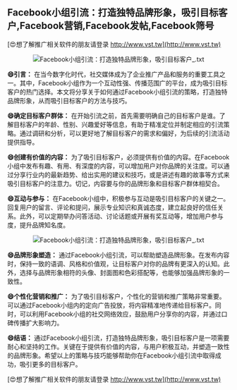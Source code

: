 ## **Facebook小组引流：打造独特品牌形象，吸引目标客户,Facebook营销,Facebook发帖,Facebook筛号**

[😍想了解推广相关软件的朋友请登录 http://www.vst.tw](http://www.vst.tw)

 <center><img src="https://vst.tw/MP4/tuiguang/png/4.png" alt="Facebook小组引流：打造独特品牌形象，吸引目标客户_.txt"></center>

**😄引言：**
在当今数字化时代，社交媒体成为了企业推广产品和服务的重要工具之一。其中，Facebook小组作为一个互动性强、传播范围广的平台，成为吸引目标客户的热门选择。本文将分享关于如何通过Facebook小组引流的策略，打造独特品牌形象，从而吸引目标客户的方法与技巧。

**😄确定目标客户群体：**
在开始引流之前，首先需要明确自己的目标客户是谁。了解目标客户的年龄、性别、兴趣爱好等信息，有助于精准定位并制定相应的引流策略。通过调研和分析，可以更好地了解目标客户的需求和偏好，为后续的引流活动提供指导。

**😄创建有价值的内容：**
为了吸引目标客户，必须提供有价值的内容。在Facebook小组中发布有趣、有用、有深度的内容，可以增加用户对你品牌的关注度。可以通过分享行业内的最新趋势、给出实用的建议和技巧，或是讲述有趣的故事等方式来吸引目标客户的注意力。切记，内容要与你的品牌形象和目标客户群体相契合。

**😄互动与参与：**
在Facebook小组中，积极参与互动是吸引目标客户的关键之一。回复用户的留言、评论和提问，展示专业知识和真诚态度，建立起良好的信任关系。此外，可以定期举办问答活动、讨论话题或开展有奖互动等，增加用户参与度，提升品牌知名度。

 <center><img src="https://vst.tw/MP4/tuiguang/png/6.png" alt="Facebook小组引流：打造独特品牌形象，吸引目标客户_.txt"></center>

**😄品牌形象塑造：**
通过Facebook小组引流，可以帮助塑造品牌形象。在发布内容时，保持一致的语调、风格和价值观，让目标客户对你的品牌有更深入的认知。此外，选择与品牌形象相符的头像、封面图和色彩搭配等，也能够加强品牌形象的一致性。

**😄个性化营销和推广：**
为了吸引目标客户，个性化的营销和推广策略非常重要。可以通过Facebook小组内的定向广告投放，将内容精准地传递给目标客户。同时，可以利用Facebook小组的社交网络效应，鼓励用户分享你的内容，并通过口碑传播扩大影响力。

**😄结语：**
通过Facebook小组引流，打造独特品牌形象，吸引目标客户是一项需要耐心和坚持的工作。关键在于提供有价值的内容，与用户积极互动，并塑造一致性的品牌形象。希望以上的策略与技巧能够帮助你在Facebook小组引流中取得成功，吸引更多的目标客户。

[😍想了解推广相关软件的朋友请登录 http://www.vst.tw](http://www.vst.tw)




